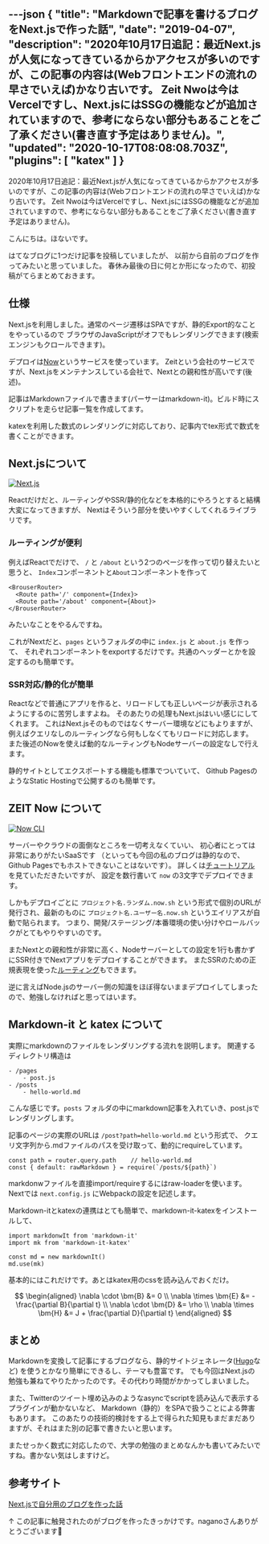 ---json
{
  "title": "Markdownで記事を書けるブログをNext.jsで作った話",
  "date": "2019-04-07",
  "description": "2020年10月17日追記：最近Next.jsが人気になってきているからかアクセスが多いのですが、この記事の内容は(Webフロントエンドの流れの早さでいえば)かなり古いです。 Zeit Nwoは今はVercelですし、Next.jsにはSSGの機能などが追加されていますので、参考にならない部分もあることをご了承ください(書き直す予定はありません)。",
  "updated": "2020-10-17T08:08:08.703Z",
  "plugins": [
    "katex"
  ]
}
---

2020年10月17日追記：最近Next.jsが人気になってきているからかアクセスが多いのですが、この記事の内容は(Webフロントエンドの流れの早さでいえば)かなり古いです。
Zeit Nwoは今はVercelですし、Next.jsにはSSGの機能などが追加されていますので、参考にならない部分もあることをご了承ください(書き直す予定はありません)。

こんにちは。ほないです。

はてなブログに1つだけ記事を投稿していましたが、
以前から自前のブログを作ってみたいと思っていました。
春休み最後の日に何とか形になったので、初投稿がてらまとめておきます。

## 仕様
Next.jsを利用しました。通常のページ遷移はSPAですが、静的Export的なことをやっているので
ブラウザのJavaScriptがオフでもレンダリングできます(検索エンジンもクロールできます)。

デプロイは[Now](https://zeit.co/now)というサービスを使っています。
Zeitという会社のサービスですが、Next.jsをメンテナンスしている会社で、Nextとの親和性が高いです(後述)。

記事はMarkdownファイルで書きます(パーサーはmarkdown-it)。ビルド時にスクリプトを走らせ記事一覧を作成してます。

katexを利用した数式のレンダリングに対応しており、記事内でtex形式で数式を書くことができます。

## Next.jsについて
[![Next.js](https://assets.zeit.co/image/upload/v1538361091/repositories/next-js/next-js.png)](https://nextjs.org/)

Reactだけだと、ルーティングやSSR/静的化などを本格的にやろうとすると結構大変になってきますが、
Nextはそういう部分を使いやすくしてくれるライブラリです。

### ルーティングが便利
例えばReactでだけで、 `/` と `/about` という2つのページを作って切り替えたいと思うと、
`Index`コンポーネントと`About`コンポーネントを作って
```
<BrouserRouter>
  <Route path='/' component={Index}>
  <Route path='/about' component={About}>
</BrouserRouter>
```
みたいなことをやるんですね。

これがNextだと、`pages` というフォルダの中に `index.js` と `about.js` を作って、
それぞれコンポーネントをexportするだけです。共通のヘッダーとかを設定するのも簡単です。

### SSR対応/静的化が簡単
Reactなどで普通にアプリを作ると、リロードしても正しいページが表示されるようにするのに苦労しますよね。
そのあたりの処理もNext.jsはいい感じにしてくれます。
これはNext.jsそのものではなくサーバー環境などにもよりますが、
例えばクエリなしのルーティングなら何もしなくてもリロードに対応します。
また後述のNowを使えば動的なルーティングもNodeサーバーの設定なしで行えます。

静的サイトとしてエクスポートする機能も標準でついていて、
Github PagesのようなStatic Hostingで公開するのも簡単です。

## ZEIT Now について
[![Now CLI](https://assets.zeit.co/image/upload/front/oss/now-cli.png)](https://zeit.co/now)

サーバーやクラウドの面倒なところを一切考えなくていい、
初心者にとっては非常にありがたいSaaSです
（といっても今回の私のブログは静的なので、Github Pagesでもホストできないことはないです）。
詳しくは[チュートリアル](https://nextjs.org/learn/basics/deploying-a-nextjs-app)を見ていただきたいですが、
設定を数行書いて `now` の3文字でデプロイできます。

しかもデプロイごとに `プロジェクト名.ランダム.now.sh` という形式で個別のURLが発行され、最新のものに `プロジェクト名.ユーザー名.now.sh` というエイリアスが自動で貼られます。
つまり、開発/ステージング/本番環境の使い分けやロールバックがとてもやりやすいのです。

またNextとの親和性が非常に高く、Nodeサーバーとしての設定を1行も書かずにSSR付きでNextアプリをデプロイすることができます。
またSSRのための正規表現を使った[ルーティング](https://zeit.co/guides/custom-next-js-server-to-routes/)もできます。

逆に言えばNode.jsのサーバー側の知識をほぼ得ないままデプロイしてしまったので、勉強しなければと思ってはいます。

## Markdown-it と katex について
実際にmarkdownのファイルをレンダリングする流れを説明します。
関連するディレクトリ構造は
```
- /pages
    - post.js
- /posts
    - hello-world.md
```
こんな感じです。`posts` フォルダの中にmarkdown記事を入れていき、post.jsでレンダリングします。

記事のページの実際のURLは `/post?path=hello-world.md` という形式で、
クエリ文字列から.mdファイルのパスを受け取って、動的にrequireしています。
```
const path = router.query.path    // hello-world.md
const { default: rawMarkdown } = require(`/posts/${path}`)
```
markdonwファイルを直接import/requireするにはraw-loaderを使います。
Nextでは `next.config.js` にWebpackの設定を記述します。

Markdown-itとkatexの連携はとても簡単で、markdown-it-katexをインストールして、
```
import markdonwIt from 'markdown-it'
import mk from 'markdown-it-katex'

const md = new markdownIt()
md.use(mk)
```
基本的にはこれだけです。あとはkatex用のcssを読み込んでおくだけ。

$$
\begin{aligned}
\nabla \cdot \bm{B} &= 0 \\
\nabla \times \bm{E} &= - \frac{\partial B}{\partial t} \\
\nabla \cdot \bm{D} &= \rho \\
\nabla \times \bm{H} &= J + \frac{\partial D}{\partial t}
\end{aligned}
$$

## まとめ
Markdownを変換して記事にするブログなら、静的サイトジェネレータ([Hugo](https://gohugo.io)など)
を使うとかなり簡単にできるし、テーマも豊富です。
でも今回はNext.jsの勉強も兼ねてやりたかったのです。その代わり時間がかかってしまいました。

また、Twitterのツイート埋め込みのようなasyncでscriptを読み込んで表示するプラグインが動かないなど、
Markdown（静的）をSPAで扱うことによる弊害もあります。
このあたりの技術的検討をする上で得られた知見もまだまだありますが、それはまた別の記事で書きたいと思います。

またせっかく数式に対応したので、大学の勉強のまとめなんかも書いてみたいですね。書かない気はしますけど。

## 参考サイト
[Next.jsで自分用のブログを作った話](http://ganow.me/article/blog-system-configuration)

↑ この記事に触発されたのがブログを作ったきっかけです。naganoさんありがとうございます🙏

